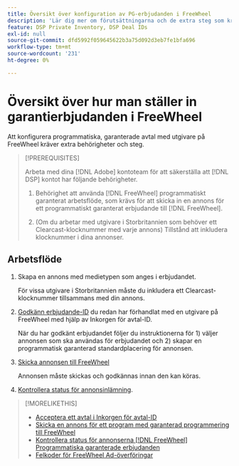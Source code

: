 ```yaml
---
title: Översikt över konfiguration av PG-erbjudanden i FreeWheel
description: 'Lär dig mer om förutsättningarna och de extra steg som krävs för att köra annonser för programmatiska annonsköp med utgivare på FreeWheel. '
feature: DSP Private Inventory, DSP Deal IDs
exl-id: null
source-git-commit: dfd5992f059645622b3a75d092d3eb7fe1bfa696
workflow-type: tm+mt
source-wordcount: '231'
ht-degree: 0%

---
```


# Översikt över hur man ställer in garantierbjudanden i FreeWheel

Att konfigurera programmatiska, garanterade avtal med utgivare på FreeWheel kräver extra behörigheter och steg.

>[!PREREQUISITES]
>
>Arbeta med dina [!DNL Adobe] kontoteam för att säkerställa att [!DNL DSP] kontot har följande behörigheter.
>
>1. Behörighet att använda [!DNL FreeWheel] programmatiskt garanterat arbetsflöde, som krävs för att skicka in en annons för ett programmatiskt garanterat erbjudande till [!DNL FreeWheel].
>
>1. (Om du arbetar med utgivare i Storbritannien som behöver ett Clearcast-klocknummer med varje annons) Tillstånd att inkludera klocknummer i dina annonser.


## Arbetsflöde

1. Skapa en annons med medietypen som anges i erbjudandet.

   För vissa utgivare i Storbritannien måste du inkludera ett Clearcast-klocknummer tillsammans med din annons.

1. [Godkänn erbjudande-ID](#programmatic-guaranteed-set-up.md#pg-setup-deal-id-inbox) du redan har förhandlat med en utgivare på FreeWheel med hjälp av Inkorgen för avtal-ID.

   När du har godkänt erbjudandet följer du instruktionerna för 1) väljer annonsen som ska användas för erbjudandet och 2) skapar en programmatisk garanterad standardplacering för annonsen.

1. [Skicka annonsen till FreeWheel](freewheel-submit.md)

   Annonsen måste skickas och godkännas innan den kan köras.

1. [Kontrollera status för annonsinlämning](freewheel-check-status.md).

>[!MORELIKETHIS]
>
>* [Acceptera ett avtal i Inkorgen för avtal-ID](deal-id-inbox-accept.md)
>* [Skicka en annons för ett program med garanterad programmering till FreeWheel](freewheel-submit.md)
>* [Kontrollera status för annonserna [!DNL FreeWheel] Programmatiska garanterade erbjudanden](freewheel-check-status.md)
>* [Felkoder för FreeWheel Ad-överföringar](freewheel-error-codes.md)

